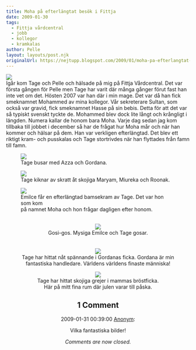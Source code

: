 ```yaml
---
title: Moha på efterlängtat besök i Fittja
date: 2009-01-30
tags: 
  - Fittja vårdcentral
  - jobb
  - kollegor
  - kramkalas	
author: Pelle
layout: layouts/post.njk
originalUrl: https://nejtupp.blogspot.com/2009/01/moha-pa-efterlangtat-besok-i-fittja.html
---
```


<img src="../../../../img/_MG_0514_1024pix.jpg"><br>Igår kom Tage och Pelle och hälsade på mig på Fittja Vårdcentral. Det var första gången för Pelle men Tage har varit där många gånger förut fast han inte vet om det. Hösten 2007 var han där i min mage. Det var då han fick smeknamnet Mohammed av mina kollegor. Vår sekreterare Sultan, som också var gravid, fick smeknamnet Hasse på sin bebis. Detta för att det var så typiskt svenskt tyckte de. Mohammed blev dock lite långt och krångligt i längden. Numera kallar de honom bara Moha. Varje dag sedan jag kom tillbaka till jobbet i december så har de frågat hur Moha mår och när han kommer och hälsar på dem. Han var verkligen efterlängtad. Det blev ett riktigt kram- och pusskalas och Tage stortrivdes när han flyttades från famn till famn.

<figure>
	<img src="../../../../img/_MG_0500_1024pix.jpg">
	<figcaption>Tage busar med Azza och Gordana.</figcaption>
</figure>

<figure>
	<img src="../../../../img/_MG_0534_1024pix.jpg">
	<figcaption>Tage kiknar av skratt åt skojiga Maryam, Miureka och Roonak.</figcaption>
</figure>

<figure>
	<img src="../../../../img/_MG_0545_1024pix.jpg">
	<figcaption>Emilce får en efterlängtad bamsekram av Tage. Det var hon som kom<br>på namnet Moha och hon frågar dagligen efter honom.</figcaption>
</figure><br><div style="text-align: center;"><img src="../../../../img/_MG_0548_1024pix.jpg">
	<figcaption>Gosi-gos. Mysiga Emilce och Tage gosar.<br><br></span></span></div><br><div style="text-align: center;"><img src="../../../../img/_MG_0491_1024pix.jpg">
	<figcaption>Tage har hittat nåt spännande i Gordanas ficka. Gordana är min<br>fantastiska handledare. Världens världens finaste människa!</figcaption>
</figure>

<figure>
	<img src="../../../../img/_MG_0555_1024pix.jpg">
	<figcaption>Tage har hittat skojiga grejer i mammas bröstficka.<br>Här på mitt fina rum där julen varar till påska.</figcaption>
</figure>

<div class="comments">
	<div class="comments-header"><h2>1 Comment</h2></div>
	<div class="comments-body">
			<div class="comment" id="comment-5906370545514898353">
				<p class="comment-header">
					<date datetime="2009-01-31T00:39:00.000+01:00">2009-01-31 00:39:00</date> 
					<a href="undefined" rel="nofollow">Anonym</a>:
				</p>
				<div class="comment-content"><p>Vilka fantastiska bilder!</p></div>
				<div class="comment-footer"></div>
			</div></div>
	<p class="comments-footer"><em>Comments are now closed.</em></p>
</div>